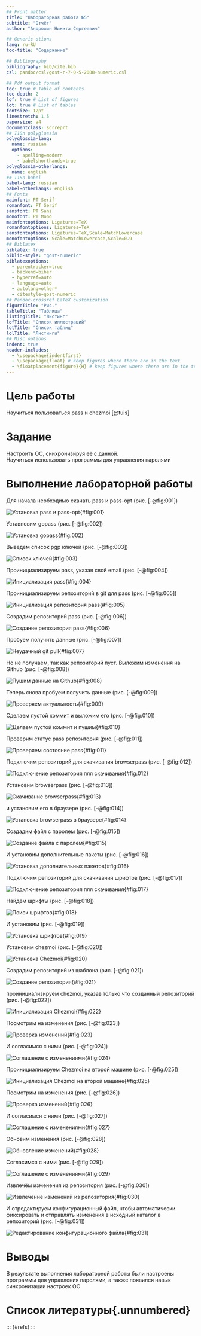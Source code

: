 ```yaml
---
## Front matter
title: "Лабораторная работа №5"
subtitle: "Отчёт"
author: "Андрюшин Никита Сергеевич"

## Generic otions
lang: ru-RU
toc-title: "Содержание"

## Bibliography
bibliography: bib/cite.bib
csl: pandoc/csl/gost-r-7-0-5-2008-numeric.csl

## Pdf output format
toc: true # Table of contents
toc-depth: 2
lof: true # List of figures
lot: true # List of tables
fontsize: 12pt
linestretch: 1.5
papersize: a4
documentclass: scrreprt
## I18n polyglossia
polyglossia-lang:
  name: russian
  options:
	- spelling=modern
	- babelshorthands=true
polyglossia-otherlangs:
  name: english
## I18n babel
babel-lang: russian
babel-otherlangs: english
## Fonts
mainfont: PT Serif
romanfont: PT Serif
sansfont: PT Sans
monofont: PT Mono
mainfontoptions: Ligatures=TeX
romanfontoptions: Ligatures=TeX
sansfontoptions: Ligatures=TeX,Scale=MatchLowercase
monofontoptions: Scale=MatchLowercase,Scale=0.9
## Biblatex
biblatex: true
biblio-style: "gost-numeric"
biblatexoptions:
  - parentracker=true
  - backend=biber
  - hyperref=auto
  - language=auto
  - autolang=other*
  - citestyle=gost-numeric
## Pandoc-crossref LaTeX customization
figureTitle: "Рис."
tableTitle: "Таблица"
listingTitle: "Листинг"
lofTitle: "Список иллюстраций"
lotTitle: "Список таблиц"
lolTitle: "Листинги"
## Misc options
indent: true
header-includes:
  - \usepackage{indentfirst}
  - \usepackage{float} # keep figures where there are in the text
  - \floatplacement{figure}{H} # keep figures where there are in the text
---
```


# Цель работы

Научиться пользоваться pass и chezmoi [@tuis]

# Задание

Настроить ОС, синхронизируя её с данной.  
Научиться использовать программы для управления паролями 

# Выполнение лабораторной работы

Для начала необходимо скачать pass и pass-opt (рис. [-@fig:001])

![Установка pass и pass-opt](image/1.png){#fig:001}

Уставновим gopass (рис. [-@fig:002])

![Установка gopass](image/2.png){#fig:002}

Выведем список pgp ключей (рис. [-@fig:003])

![Список ключей](image/3.png){#fig:003}

Проинициализируем pass, указав свой email (рис. [-@fig:004])

![Инициализация pass](image/4.png){#fig:004}

Проинициализируем репозиторий в git для pass (рис. [-@fig:005])

![Инициализация репозитория pass](image/5.png){#fig:005}

Создадим репозиторий pass (рис. [-@fig:006])

![Создание репозитория pass](image/6.png){#fig:006}

Пробуем получить данные (рис. [-@fig:007])
 
![Неудачный git pull](image/7.png){#fig:007}

Но не получаем, так как репозиторий пуст. Выложим изменения на Github (рис. [-@fig:008])
 
![Пушим данные на Github](image/8.png){#fig:008}

Теперь снова пробуем получить данные (рис. [-@fig:009])
 
![Проверяем актуальность](image/9.png){#fig:009}

Сделаем пустой коммит и выложим его (рис. [-@fig:010])
 
![Делаем пустой коммит и пушим](image/10.png){#fig:010}

Проверим статус pass репозитория (рис. [-@fig:011])
 
![Проверяем состояние pass](image/11.png){#fig:011}

Подключим репозиторий для скачивания browserpass (рис. [-@fig:012])
 
![Подключение репозитория пля скачивания](image/12.png){#fig:012}

Установим browserpass (рис. [-@fig:013])
 
![Скачивание browserpass](image/13.png){#fig:013}

и установим его в браузере (рис. [-@fig:014])
 
![Установка browserpass в браузере](image/14.png){#fig:014}

Создадим файл с паролем (рис. [-@fig:015])
 
![Создание файла с паролем](image/15.png){#fig:015}

И установим дополнительные пакеты (рис. [-@fig:016])
 
![Установка дополнительных пакетов](image/16.png){#fig:016}

Подключим репозиторий для скачивания шрифтов (рис. [-@fig:017])
 
![Подключение репозитория пля скачивания](image/17.png){#fig:017}

Найдём шрифты (рис. [-@fig:018])
 
![Поиск шрифтов](image/18.png){#fig:018}

И установим (рис. [-@fig:019])
 
![Установка шрифтов](image/19.png){#fig:019}

Установим chezmoi (рис. [-@fig:020])
 
![Установка Chezmoi](image/20.png){#fig:020}

Создадим репозиторий из шаблона (рис. [-@fig:021])
 
![Создание репозитория](image/21.png){#fig:021}

проинициализируем chezmoi, указав только что созданный репозиторий (рис. [-@fig:022])
 
![Инициализация Chezmoi](image/22.png){#fig:022}

Посмотрим на изменения (рис. [-@fig:023])
 
![Проверка изменений](image/23.png){#fig:023}

И согласимся с ними (рис. [-@fig:024])
 
![Соглашение с изменениями](image/24.png){#fig:024}

Проинициализируем Chezmoi на второй машине (рис. [-@fig:025])
 
![Инициализация Chezmoi на второй машине](image/25.png){#fig:025}

Посмотрим на изменения (рис. [-@fig:026])
 
![Проверка изменений](image/26.png){#fig:026}

И согласимся с ними (рис. [-@fig:027])
 
![Соглашение с изменениями](image/27.png){#fig:027}

Обновим изменения (рис. [-@fig:028])
 
![Обновление изменений](image/28.png){#fig:028}

Согласимся с ними (рис. [-@fig:029])
 
![Соглашение с изменениями](image/29.png){#fig:029}

Извлечём изменения из репозитория (рис. [-@fig:030])
 
![Извлечение изменений из репозитория](image/30.png){#fig:030}

И отредактируем конфигурационный файл, чтобы автоматически фиксировать и отправлять изменения в исходный каталог в репозиторий (рис. [-@fig:031])
 
![Редактирование конфигурационного файла](image/31.png){#fig:031}

# Выводы

В результате выполнения лабораторной работы были настроены программы для управления паролями, а также появился навык синхронизации настроек ОС

# Список литературы{.unnumbered}

::: {#refs}
:::
